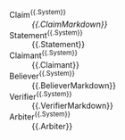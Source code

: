 <dl>
<dt>Claim<sup>{{.System}}</sup></dt>
<dd><i>{{.ClaimMarkdown}}</i></dd>
<dt>Statement<sup>{{.System}}</sup></dt>
<dd>{{.Statement}}</dd>
<dt>Claimant<sup>{{.System}}</sup></dt>
<dd>{{.Claimant}}</dd>
<dt>Believer<sup>{{.System}}</sup></dt>
<dd>{{.BelieverMarkdown}}</dd>
<dt>Verifier<sup>{{.System}}</sup></dt>
<dd>{{.VerifierMarkdown}}</dd>
<dt>Arbiter<sup>{{.System}}</sup></dt>
<dd>{{.Arbiter}}</dd>
</dl>